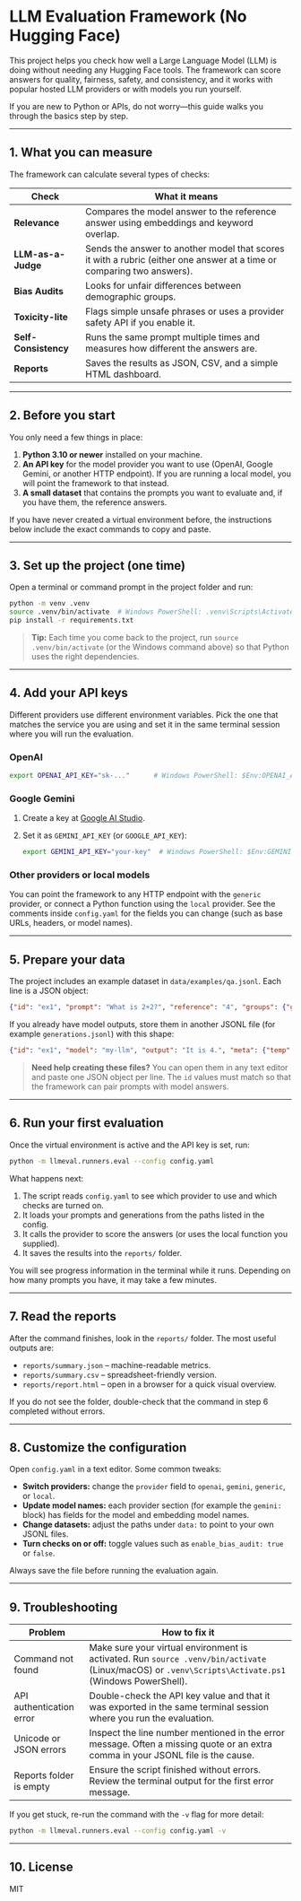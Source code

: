 # LLM Evaluation Framework (No Hugging Face)

This project helps you check how well a Large Language Model (LLM) is doing
without needing any Hugging Face tools. The framework can score answers for
quality, fairness, safety, and consistency, and it works with popular hosted
LLM providers or with models you run yourself.

If you are new to Python or APIs, do not worry—this guide walks you through the
basics step by step.

---

## 1. What you can measure

The framework can calculate several types of checks:

| Check | What it means |
| --- | --- |
| **Relevance** | Compares the model answer to the reference answer using embeddings and keyword overlap. |
| **LLM-as-a-Judge** | Sends the answer to another model that scores it with a rubric (either one answer at a time or comparing two answers). |
| **Bias Audits** | Looks for unfair differences between demographic groups. |
| **Toxicity-lite** | Flags simple unsafe phrases or uses a provider safety API if you enable it. |
| **Self-Consistency** | Runs the same prompt multiple times and measures how different the answers are. |
| **Reports** | Saves the results as JSON, CSV, and a simple HTML dashboard. |

---

## 2. Before you start

You only need a few things in place:

1. **Python 3.10 or newer** installed on your machine.
2. **An API key** for the model provider you want to use (OpenAI, Google Gemini,
   or another HTTP endpoint). If you are running a local model, you will point
the framework to that instead.
3. **A small dataset** that contains the prompts you want to evaluate and, if you
   have them, the reference answers.

If you have never created a virtual environment before, the instructions below
include the exact commands to copy and paste.

---

## 3. Set up the project (one time)

Open a terminal or command prompt in the project folder and run:

```bash
python -m venv .venv
source .venv/bin/activate  # Windows PowerShell: .venv\Scripts\Activate.ps1
pip install -r requirements.txt
```

> **Tip:** Each time you come back to the project, run `source .venv/bin/activate`
> (or the Windows command above) so that Python uses the right dependencies.

---

## 4. Add your API keys

Different providers use different environment variables. Pick the one that
matches the service you are using and set it in the same terminal session where
you will run the evaluation.

### OpenAI

```bash
export OPENAI_API_KEY="sk-..."      # Windows PowerShell: $Env:OPENAI_API_KEY = "sk-..."
```

### Google Gemini

1. Create a key at [Google AI Studio](https://aistudio.google.com/).
2. Set it as `GEMINI_API_KEY` (or `GOOGLE_API_KEY`):

   ```bash
   export GEMINI_API_KEY="your-key"  # Windows PowerShell: $Env:GEMINI_API_KEY = "your-key"
   ```

### Other providers or local models

You can point the framework to any HTTP endpoint with the `generic` provider, or
connect a Python function using the `local` provider. See the comments inside
`config.yaml` for the fields you can change (such as base URLs, headers, or
model names).

---

## 5. Prepare your data

The project includes an example dataset in `data/examples/qa.jsonl`. Each line
is a JSON object:

```json
{"id": "ex1", "prompt": "What is 2+2?", "reference": "4", "groups": {"gender": "neutral"}}
```

If you already have model outputs, store them in another JSONL file (for
example `generations.jsonl`) with this shape:

```json
{"id": "ex1", "model": "my-llm", "output": "It is 4.", "meta": {"temp": 0.2}}
```

> **Need help creating these files?** You can open them in any text editor and
> paste one JSON object per line. The `id` values must match so that the
> framework can pair prompts with model answers.

---

## 6. Run your first evaluation

Once the virtual environment is active and the API key is set, run:

```bash
python -m llmeval.runners.eval --config config.yaml
```

What happens next:

1. The script reads `config.yaml` to see which provider to use and which checks
   are turned on.
2. It loads your prompts and generations from the paths listed in the config.
3. It calls the provider to score the answers (or uses the local function you
   supplied).
4. It saves the results into the `reports/` folder.

You will see progress information in the terminal while it runs. Depending on
how many prompts you have, it may take a few minutes.

---

## 7. Read the reports

After the command finishes, look in the `reports/` folder. The most useful
outputs are:

- `reports/summary.json` – machine-readable metrics.
- `reports/summary.csv` – spreadsheet-friendly version.
- `reports/report.html` – open in a browser for a quick visual overview.

If you do not see the folder, double-check that the command in step 6 completed
without errors.

---

## 8. Customize the configuration

Open `config.yaml` in a text editor. Some common tweaks:

- **Switch providers:** change the `provider` field to `openai`, `gemini`,
  `generic`, or `local`.
- **Update model names:** each provider section (for example the `gemini:` block)
  has fields for the model and embedding model names.
- **Change datasets:** adjust the paths under `data:` to point to your own JSONL
  files.
- **Turn checks on or off:** toggle values such as `enable_bias_audit: true` or
  `false`.

Always save the file before running the evaluation again.

---

## 9. Troubleshooting

| Problem | How to fix it |
| --- | --- |
| Command not found | Make sure your virtual environment is activated. Run `source .venv/bin/activate` (Linux/macOS) or `.venv\Scripts\Activate.ps1` (Windows PowerShell). |
| API authentication error | Double-check the API key value and that it was exported in the same terminal session where you run the evaluation. |
| Unicode or JSON errors | Inspect the line number mentioned in the error message. Often a missing quote or an extra comma in your JSONL file is the cause. |
| Reports folder is empty | Ensure the script finished without errors. Review the terminal output for the first error message. |

If you get stuck, re-run the command with the `-v` flag for more detail:

```bash
python -m llmeval.runners.eval --config config.yaml -v
```

---

## 10. License

MIT
